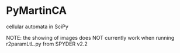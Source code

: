PyMartinCA
==========

cellular automata in SciPy

NOTE: the showing of images does NOT currently work when running r2paramLtL.py from SPYDER v2.2

